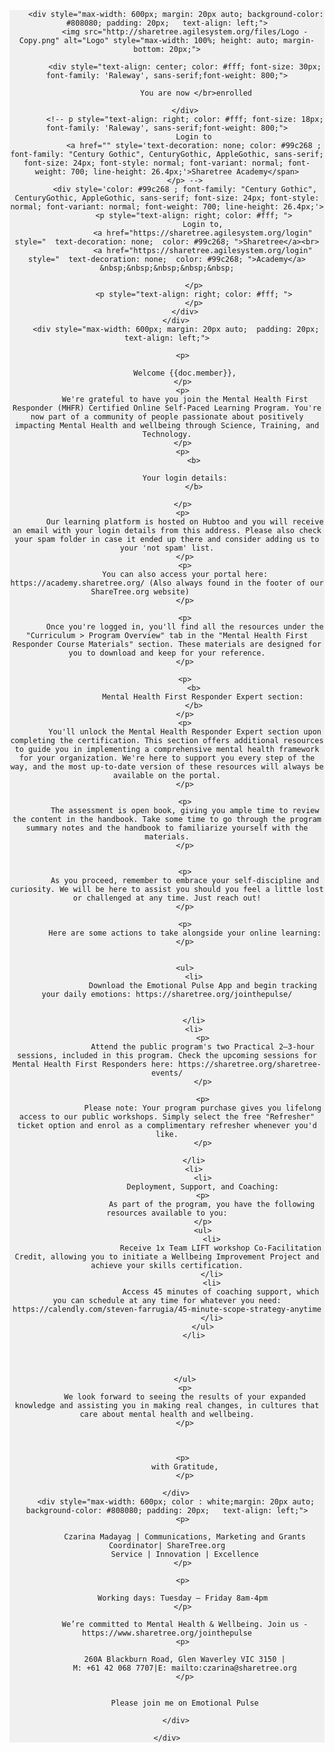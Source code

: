 <link rel="stylesheet" href="https://fonts.googleapis.com/css2?family=Raleway:wght@800&display=swap">
    <div style="background-color: #f0f0f0; font-family: Arial, sans-serif; margin: 0; padding: 0; text-align: center;">

        <div style="max-width: 600px; margin: 20px auto; background-color: #808080; padding: 20px;   text-align: left;">
            <img src="http://sharetree.agilesystem.org/files/Logo - Copy.png" alt="Logo" style="max-width: 100%; height: auto; margin-bottom: 20px;">
            
            <div style="text-align: center; color: #fff; font-size: 30px; font-family: 'Raleway', sans-serif;font-weight: 800;">
                
                 You are now </br>enrolled

            </div>
            <!-- p style="text-align: right; color: #fff; font-size: 18px; font-family: 'Raleway', sans-serif;font-weight: 800;">
                Login to
                <a href="" style='text-decoration: none; color: #99c268 ; font-family: "Century Gothic", CenturyGothic, AppleGothic, sans-serif; font-size: 24px; font-style: normal; font-variant: normal; font-weight: 700; line-height: 26.4px;'>Sharetree Academy</span>
            </p> -->
            <div style='color: #99c268 ; font-family: "Century Gothic", CenturyGothic, AppleGothic, sans-serif; font-size: 24px; font-style: normal; font-variant: normal; font-weight: 700; line-height: 26.4px;'>
                <p style="text-align: right; color: #fff; ">
                    Login to,
                    <a href="https://sharetree.agilesystem.org/login" style="  text-decoration: none;  color: #99c268; ">Sharetree</a><br>
                    <a href="https://sharetree.agilesystem.org/login" style="  text-decoration: none;  color: #99c268; ">Academy</a> &nbsp;&nbsp;&nbsp;&nbsp;&nbsp;

                </p>
                <p style="text-align: right; color: #fff; ">
                </p>
            </div>
        </div>
        <div style="max-width: 600px; margin: 20px auto;  padding: 20px;   text-align: left;">

            <p> 

            Welcome {{doc.member}},
            </p> 
            <p> 
            We're grateful to have you join the Mental Health First Responder (MHFR) Certified Online Self-Paced Learning Program. You're now part of a community of people passionate about positively impacting Mental Health and wellbeing through Science, Training, and Technology.
            </p> 
            <p> 
                <b>

            Your login details:
                </b>

            </p> 
            <p> 
            Our learning platform is hosted on Hubtoo and you will receive an email with your login details from this address. Please also check your spam folder in case it ended up there and consider adding us to your 'not spam' list.
            </p>
            <p>
            You can also access your portal here: https://academy.sharetree.org/ (Also always found in the footer of our ShareTree.org website)            
            </p>
            
            <p>
            Once you're logged in, you'll find all the resources under the "Curriculum > Program Overview" tab in the "Mental Health First Responder Course Materials" section. These materials are designed for you to download and keep for your reference.
            </p>

            <p>
                <b>
                    Mental Health First Responder Expert section:
                </b>
            </p>
            <p>
            You'll unlock the Mental Health Responder Expert section upon completing the certification. This section offers additional resources to guide you in implementing a comprehensive mental health framework for your organization. We're here to support you every step of the way, and the most up-to-date version of these resources will always be available on the portal.
            </p>

            <p>
            The assessment is open book, giving you ample time to review the content in the handbook. Take some time to go through the program summary notes and the handbook to familiarize yourself with the materials.
            </p>

            
            <p>
            As you proceed, remember to embrace your self-discipline and curiosity. We will be here to assist you should you feel a little lost or challenged at any time. Just reach out!
            </p>

            <p>
            Here are some actions to take alongside your online learning:
            </p>


            <ul>
                <li>
                    Download the Emotional Pulse App and begin tracking your daily emotions: https://sharetree.org/jointhepulse/


                </li>
                <li>
                    <p>
                    Attend the public program's two Practical 2–3-hour sessions, included in this program. Check the upcoming sessions for Mental Health First Responders here: https://sharetree.org/sharetree-events/
                    </p>

                    <p>
                    Please note: Your program purchase gives you lifelong access to our public workshops. Simply select the free "Refresher" ticket option and enrol as a complimentary refresher whenever you'd like.
                    </p>

                </li>
                <li>
                    <li>
                    Deployment, Support, and Coaching:
                    <p>
                        As part of the program, you have the following resources available to you:
                    </p>
                    <ul>
                        <li>
                            Receive 1x Team LIFT workshop Co-Facilitation Credit, allowing you to initiate a Wellbeing Improvement Project and achieve your skills certification.
                        </li>
                        <li>
                            Access 45 minutes of coaching support, which you can schedule at any time for whatever you need: https://calendly.com/steven-farrugia/45-minute-scope-strategy-anytime
                        </li>
                    </ul>
                </li>


                

            </ul>
            <p>
            We look forward to seeing the results of your expanded knowledge and assisting you in making real changes, in cultures that care about mental health and wellbeing.
            </p>


            
            <p> 
            with Gratitude,
            </p>

        </div>
        <div style="max-width: 600px; color : white;margin: 20px auto; background-color: #808080; padding: 20px;   text-align: left;">
            <p> 

            Czarina Madayag | Communications, Marketing and Grants Coordinator| ShareTree.org
            Service | Innovation | Excellence
            </p> 

            <p> 

            Working days: Tuesday – Friday 8am-4pm 
            </p> 

            We’re committed to Mental Health & Wellbeing. Join us - https://www.sharetree.org/jointhepulse
            <p> 

            260A Blackburn Road, Glen Waverley VIC 3150 |
            M: +61 42 068 7707|E: mailto:czarina@sharetree.org
            </p>


            Please join me on Emotional Pulse

        </div>

    </div>